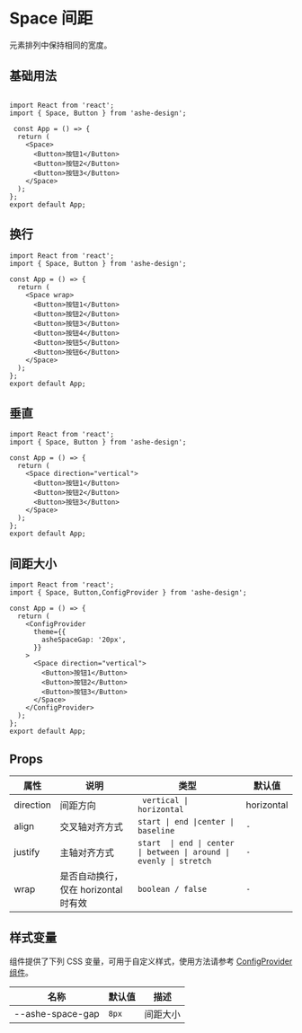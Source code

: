 # Space 间距
元素排列中保持相同的宽度。



## 基础用法


```tsx

import React from 'react';
import { Space, Button } from 'ashe-design';

 const App = () => {
  return (
    <Space>
      <Button>按钮1</Button>
      <Button>按钮2</Button>
      <Button>按钮3</Button>
    </Space>
  );
};
export default App;

```


## 换行



```tsx
import React from 'react';
import { Space, Button } from 'ashe-design';

const App = () => {
  return (
    <Space wrap>
      <Button>按钮1</Button>
      <Button>按钮2</Button>
      <Button>按钮3</Button>
      <Button>按钮4</Button>
      <Button>按钮5</Button>
      <Button>按钮6</Button>
    </Space>
  );
};
export default App;

```

## 垂直



```tsx
import React from 'react';
import { Space, Button } from 'ashe-design';

const App = () => {
  return (
    <Space direction="vertical">
      <Button>按钮1</Button>
      <Button>按钮2</Button>
      <Button>按钮3</Button>
    </Space>
  );
};
export default App;

```

## 间距大小



```tsx
import React from 'react';
import { Space, Button,ConfigProvider } from 'ashe-design';

const App = () => {
  return (
    <ConfigProvider
      theme={{
        asheSpaceGap: '20px',
      }}
    >
      <Space direction="vertical">
        <Button>按钮1</Button>
        <Button>按钮2</Button>
        <Button>按钮3</Button>
      </Space>
    </ConfigProvider>
  );
};
export default App;

```



## Props

| 属性 | 说明                       | 类型                                                                  | 默认值                            |
| --- |--------------------------|---------------------------------------------------------------------|--------------------------------|
| direction | 间距方向                     | ` vertical \|   horizontal`                                         | horizontal |
| align | 交叉轴对齐方式                  | `start \| end \|center \| baseline`                                 | `-`                            |
| justify | 主轴对齐方式                   | `start  \| end \| center \| between \| around \| evenly \| stretch` | `-`                            |
| wrap | 是否自动换行，仅在 horizontal 时有效 | `boolean / false`                                                   | `-`                            |



## 样式变量

组件提供了下列 CSS 变量，可用于自定义样式，使用方法请参考 [ConfigProvider 组件](/components/config-provider)。

| 名称                | 默认值 | 描述 |
|-------------------| --- | --- |
| \--ashe-space-gap | `8px` | 间距大小 |